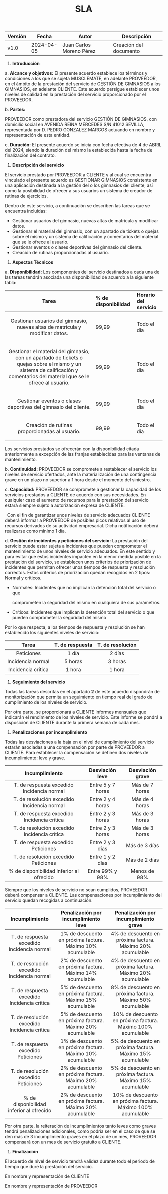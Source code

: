 ﻿---
title: SLA
---



#

| Versión | Fecha       | Autor      | Descripción                            |
|---------|-------------|------------|----------------------------------------|
| v1.0    | 2024-04-05  | Juan Carlos Moreno Pérez  | Creación del documento       |

1. **Introducción**

a. **Alcance y objetivos:** El presente acuerdo establece los términos y condiciones a los que se sujeta MUSCLEMATE, en adelante PROVEEDOR, en el ámbito de la prestación del servicio de GESTIÓN DE GIMNASIOS a los GIMNASIOS, en adelante CLIENTE. Este acuerdo persigue establecer unos niveles de calidad en la prestación del servicio proporcionado por el PROVEEDOR.

b. **Partes:**

PROVEEDOR como prestadora del servicio GESTIÓN DE GIMNASIOS, con domicilio social en AVENIDA REINA MERCEDES S/N 41012 SEVILLA, representada por D. PEDRO GONZALEZ MARCOS actuando en nombre y representación de esta entidad.

c. **Duración:** El presente acuerdo se inicia con fecha efectiva de 4 de ABRIL del 2024, siendo la duración del mismo la establecida hasta la fecha de finalización del contrato.

1. **Descripción del servicio**

El servicio prestado por PROVEEDOR a CLIENTE y al cual se encuentra vinculado el presente acuerdo es GESTIONAR GIMNASIOS consistente en una aplicación destinada a la gestión del o los gimnasios del cliente, así como la posibilidad de ofrecer a sus usuarios un sistema de creador de rutinas de ejercicios.

Dentro de este servicio, a continuación se describen las tareas que se encuentra incluidas:

- Gestionar usuarios del gimnasio, nuevas altas de matrícula y modificar datos.
- Gestionar el material del gimnasio, con un apartado de tickets o quejas sobre el mismo y un sistema de calificación y comentarios del material que se le ofrece al usuario.
- Gestionar eventos o clases deportivas del gimnasio del cliente.
- Creación de rutinas proporcionadas al usuario.

1. **Aspectos Técnicos**

a. **Disponibilidad:** Los componentes del servicio destinados a cada una de las tareas tendrán asociada una disponibilidad de acuerdo a la siguiente tabla:


|**Tarea**|**% de disponibilidad**|**Horario del servicio**|
| :-: | :- | :- |
|<p>Gestionar usuarios del gimnasio, nuevas altas de matrícula y modificar datos.</p><p></p>|99,99|Todo el día|
|<p>Gestionar el material del gimnasio, con un apartado de tickets o quejas sobre el mismo y un sistema de calificación y comentarios del material que se le ofrece al usuario.</p><p></p>|99,99|Todo el día|
|<p>Gestionar eventos o clases deportivas del gimnasio del cliente.</p><p></p>|99,99|Todo el día|
|<p>Creación de rutinas proporcionadas al usuario.</p><p></p>|99,99|Todo el día|

Los servicios prestados se ofrecerán con la disponibilidad citada anteriormente a excepción de las franjas establecidas para las ventanas de mantenimiento.

b. **Continuidad:** PROVEEDOR se compromete a restablecer el servicio los niveles de servicio ofertados, ante la materialización de una contingencia grave en un plazo no superior a 1 hora desde el momento del siniestro.

c. **Capacidad:** PROVEEDOR se compromete a gestionar la capacidad de los servicios prestados a CLIENTE de acuerdo con sus necesidades. En cualquier caso el aumento de recursos para la prestación del servicio estará siempre sujeto a autorización expresa de CLIENTE.

` `Con el fin de garantizar unos niveles de servicio adecuados CLIENTE deberá informar a PROVEEDOR de posibles picos relativos al uso de recursos derivados de su actividad empresarial. Dicha notificación deberá realizarse como mínimo 1 día.

d. **Gestión de incidentes y peticiones del servicio:** La prestación del servicio puede estar sujeta a incidentes que pueden comprometer el mantenimiento de unos niveles de servicio adecuados. En este sentido y para evitar que estos incidentes impacten en la menor medida posible en la prestación del servicio, se establecen unos criterios de priorización de incidentes que permitan ofrecer unos tiempos de respuesta y resolución correctos. Estos criterios de priorización quedan recogidos en 2 tipos: Normal y críticos.

- Normales: Incidentes que no implican la detención total del servicio o que

  comprometen la seguridad del mismo en cualquiera de sus parámetros.

- Críticos: Incidentes que implican la detención total del servicio o que pueden comprometer la seguridad del mismo

Por lo que respecta, a los tiempos de respuesta y resolución se han establecido los siguientes niveles de servicio:

|**Tarea**|**T. de respuesta**|**T. de resolución**|
| :-: | :-: | :-: |
|Peticiones|1 día|2 días|
|Incidencia normal|5 horas|3 horas|
|Incidencia crítica|1 hora|1 hora|

1. **Seguimiento del servicio**

Todas las tareas descritas en el apartado **2** de este acuerdo dispondrán de monitorización que permita un seguimiento en tiempo real del grado de cumplimiento de los niveles de servicio. 

Por otra parte, se proporcionará a CLIENTE informes mensuales que indicarán el rendimiento de los niveles de servicio. Este informe se pondrá a disposición de CLIENTE durante la primera semana de cada mes.

1. **Penalizaciones por incumplimiento**

Todas las desviaciones a la baja en el nivel de cumplimiento del servicio estarán asociadas a una compensación por parte de PROVEEDOR a CLIENTE. Para establecer la compensación se definen dos niveles de incumplimiento: leve y grave.




|**Incumplimiento**|**Desviación leve**|**Desviación grave**|
| :-: | :-: | :-: |
|T. de respuesta excedido Incidencia normal|Entre 5 y 7 horas|Más de 7 horas|
|T. de resolución excedido Incidencia normal|Entre 2 y 4 horas|Más de 4 horas|
|T. de respuesta excedido Incidencia crítica|Entre 2 y 3 horas|Más de 3 horas|
|T. de resolución excedido Incidencia crítica|Entre 2 y 3 horas|Más de 3 horas|
|T. de respuesta excedido Peticiones|Entre 2 y 3 días|Más de 3 días|
|T. de resolución excedido Peticiones|Entre 1 y 2 días|Más de 2 días|
|% de disponibilidad inferior al ofrecido|Entre 99% y 98%|Menos de 98%|

Siempre que los niveles de servicio no sean cumplidos, PROVEEDOR deberá compensar a CLIENTE. Las compensaciones por incumplimiento del servicio quedan recogidas a continuación.

|**Incumplimiento**|**Penalización por incumplimiento leve**|**Penalización por incumplimiento grave**|
| :-: | :-: | :-: |
|T. de respuesta excedido Incidencia normal|1% de descuento en próxima factura. Máximo 10% acumulable|4% de descuento en próxima factura. Máximo 20% acumulable|
|T. de resolución excedido Incidencia normal|2% de descuento en próxima factura. Máximo 14% acumulable|4% de descuento en próxima factura. Máximo 20% acumulable|
|T. de respuesta excedido Incidencia crítica|5% de descuento en próxima factura. Máximo 15% acumulable|8% de descuento en próxima factura. Máximo 50% acumulable|
|T. de resolución excedido Incidencia crítica|5% de descuento en próxima factura. Máximo 20% acumulable|10% de descuento en próxima factura. Máximo 100% acumulable|
|T. de respuesta excedido Peticiones|1% de descuento en próxima factura. Máximo 10% acumulable|5% de descuento en próxima factura. Máximo 15% acumulable|
|T. de resolución excedido Peticiones|2% de descuento en próxima factura. Máximo 20% acumulable|5% de descuento en próxima factura. Máximo 15% acumulable|
|% de disponibilidad inferior al ofrecido|2% de descuento en próxima factura. Máximo 20% acumulable|10% de descuento en próxima factura. Máximo 100% acumulable|

Por otra parte, la reiteración de incumplimientos tanto leves como graves tendrá penalizaciones adicionales, como podría ser en el caso de que se den más de 3 incumplimiento graves en el plazo de un mes, PROVEEDOR compensará con un mes de servicio gratuito a CLIENTE.

1. **Finalización**

El acuerdo de nivel de servicio tendrá validez durante todo el periodo de tiempo que dure la prestación del servicio.

En nombre y representación de CLIENTE

En nombre y representación de PROVEEDOR
